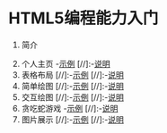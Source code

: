 # HTML5编程能力入门

1. 简介
<!--
    -[示例](demo/1.intro/index.md)
    -[说明](draft/1.intro/index.md)
-->
2. 个人主页
    -[示例](demo/2.home/index.md)
    [//]:-[说明](draft/2.home/index.md)
3. 表格布局
    [//]:-[示例](demo/3.table/index.md)
    [//]:-[说明](draft/3.table/index.md)
4. 简单绘图
    [//]:-[示例](demo/4.draw/index.md)
    [//]:-[说明](draft/4.draw/index.md)
5. 交互绘图
    [//]:-[示例](demo/5.circle/index.md)
    [//]:-[说明](draft/5.circle/index.md)
6. 贪吃蛇游戏
    -[示例](demo/6.snake/index.md)
    [//]:-[说明](draft/6.snake/index.md)
7. 图片展示
    [//]:-[示例](demo/7.swiper/index.md)
    [//]:-[说明](draft/7.swiper/index.md)



 